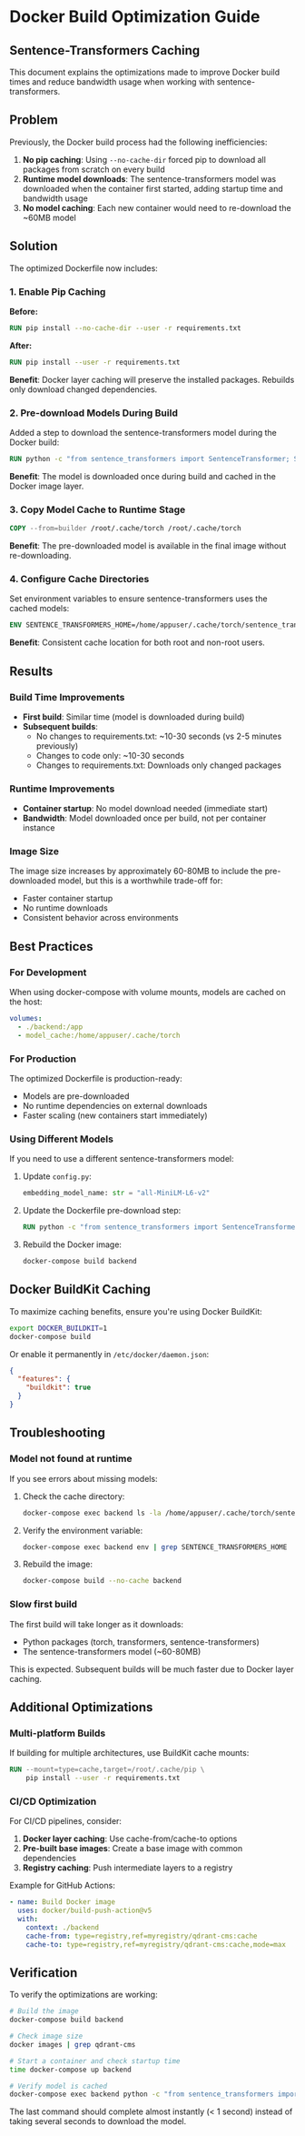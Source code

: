 # Docker Build Optimization Guide

## Sentence-Transformers Caching

This document explains the optimizations made to improve Docker build times and reduce bandwidth usage when working with sentence-transformers.

## Problem

Previously, the Docker build process had the following inefficiencies:

1. **No pip caching**: Using `--no-cache-dir` forced pip to download all packages from scratch on every build
2. **Runtime model downloads**: The sentence-transformers model was downloaded when the container first started, adding startup time and bandwidth usage
3. **No model caching**: Each new container would need to re-download the ~60MB model

## Solution

The optimized Dockerfile now includes:

### 1. Enable Pip Caching

**Before:**
```dockerfile
RUN pip install --no-cache-dir --user -r requirements.txt
```

**After:**
```dockerfile
RUN pip install --user -r requirements.txt
```

**Benefit**: Docker layer caching will preserve the installed packages. Rebuilds only download changed dependencies.

### 2. Pre-download Models During Build

Added a step to download the sentence-transformers model during the Docker build:

```dockerfile
RUN python -c "from sentence_transformers import SentenceTransformer; SentenceTransformer('paraphrase-MiniLM-L3-v2')"
```

**Benefit**: The model is downloaded once during build and cached in the Docker image layer.

### 3. Copy Model Cache to Runtime Stage

```dockerfile
COPY --from=builder /root/.cache/torch /root/.cache/torch
```

**Benefit**: The pre-downloaded model is available in the final image without re-downloading.

### 4. Configure Cache Directories

Set environment variables to ensure sentence-transformers uses the cached models:

```dockerfile
ENV SENTENCE_TRANSFORMERS_HOME=/home/appuser/.cache/torch/sentence_transformers
```

**Benefit**: Consistent cache location for both root and non-root users.

## Results

### Build Time Improvements

- **First build**: Similar time (model is downloaded during build)
- **Subsequent builds**: 
  - No changes to requirements.txt: ~10-30 seconds (vs 2-5 minutes previously)
  - Changes to code only: ~10-30 seconds
  - Changes to requirements.txt: Downloads only changed packages

### Runtime Improvements

- **Container startup**: No model download needed (immediate start)
- **Bandwidth**: Model downloaded once per build, not per container instance

### Image Size

The image size increases by approximately 60-80MB to include the pre-downloaded model, but this is a worthwhile trade-off for:
- Faster container startup
- No runtime downloads
- Consistent behavior across environments

## Best Practices

### For Development

When using docker-compose with volume mounts, models are cached on the host:

```yaml
volumes:
  - ./backend:/app
  - model_cache:/home/appuser/.cache/torch
```

### For Production

The optimized Dockerfile is production-ready:
- Models are pre-downloaded
- No runtime dependencies on external downloads
- Faster scaling (new containers start immediately)

### Using Different Models

If you need to use a different sentence-transformers model:

1. Update `config.py`:
   ```python
   embedding_model_name: str = "all-MiniLM-L6-v2"
   ```

2. Update the Dockerfile pre-download step:
   ```dockerfile
   RUN python -c "from sentence_transformers import SentenceTransformer; SentenceTransformer('all-MiniLM-L6-v2')"
   ```

3. Rebuild the Docker image:
   ```bash
   docker-compose build backend
   ```

## Docker BuildKit Caching

To maximize caching benefits, ensure you're using Docker BuildKit:

```bash
export DOCKER_BUILDKIT=1
docker-compose build
```

Or enable it permanently in `/etc/docker/daemon.json`:

```json
{
  "features": {
    "buildkit": true
  }
}
```

## Troubleshooting

### Model not found at runtime

If you see errors about missing models:

1. Check the cache directory:
   ```bash
   docker-compose exec backend ls -la /home/appuser/.cache/torch/sentence_transformers
   ```

2. Verify the environment variable:
   ```bash
   docker-compose exec backend env | grep SENTENCE_TRANSFORMERS_HOME
   ```

3. Rebuild the image:
   ```bash
   docker-compose build --no-cache backend
   ```

### Slow first build

The first build will take longer as it downloads:
- Python packages (torch, transformers, sentence-transformers)
- The sentence-transformers model (~60-80MB)

This is expected. Subsequent builds will be much faster due to Docker layer caching.

## Additional Optimizations

### Multi-platform Builds

If building for multiple architectures, use BuildKit cache mounts:

```dockerfile
RUN --mount=type=cache,target=/root/.cache/pip \
    pip install --user -r requirements.txt
```

### CI/CD Optimization

For CI/CD pipelines, consider:

1. **Docker layer caching**: Use cache-from/cache-to options
2. **Pre-built base images**: Create a base image with common dependencies
3. **Registry caching**: Push intermediate layers to a registry

Example for GitHub Actions:

```yaml
- name: Build Docker image
  uses: docker/build-push-action@v5
  with:
    context: ./backend
    cache-from: type=registry,ref=myregistry/qdrant-cms:cache
    cache-to: type=registry,ref=myregistry/qdrant-cms:cache,mode=max
```

## Verification

To verify the optimizations are working:

```bash
# Build the image
docker-compose build backend

# Check image size
docker images | grep qdrant-cms

# Start a container and check startup time
time docker-compose up backend

# Verify model is cached
docker-compose exec backend python -c "from sentence_transformers import SentenceTransformer; model = SentenceTransformer('paraphrase-MiniLM-L3-v2'); print('Model loaded successfully')"
```

The last command should complete almost instantly (< 1 second) instead of taking several seconds to download the model.
